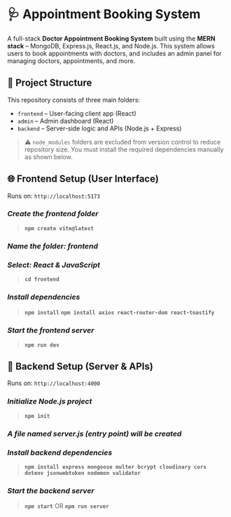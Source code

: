 # 🩺 Appointment Booking System

A full-stack **Doctor Appointment Booking System** built using the **MERN stack** – MongoDB, Express.js, React.js, and Node.js. This system allows users to book appointments with doctors, and includes an admin panel for managing doctors, appointments, and more.

## 📁 Project Structure

This repository consists of three main folders:

- `frontend` – User-facing client app (React)
- `admin` – Admin dashboard (React)
- `backend` – Server-side logic and APIs (Node.js + Express)

> ⚠️ `node_modules` folders are excluded from version control to reduce repository size. You must install the required dependencies manually as shown below.

## 🌐 Frontend Setup (User Interface)
Runs on: `http://localhost:5173`
### *Create the frontend folder*
> **`npm create vite@latest`**

### *Name the folder: frontend*
### *Select: React & JavaScript*

> **`cd frontend`**

### *Install dependencies*
> **`npm install`**
> **`npm install axios react-router-dom react-toastify`**

### *Start the frontend server*
> **`npm run dev`**

## 🔧 Backend Setup (Server & APIs)
Runs on: `http://localhost:4000`

### *Initialize Node.js project*
> **`npm init `**

### *A file named server.js (entry point) will be created*

### *Install backend dependencies*
> **`npm install express mongoose multer bcrypt cloudinary cors dotenv jsonwebtoken nodemon validator`**

### *Start the backend server*
> **`npm start`**
OR
> **`npm run server`**


